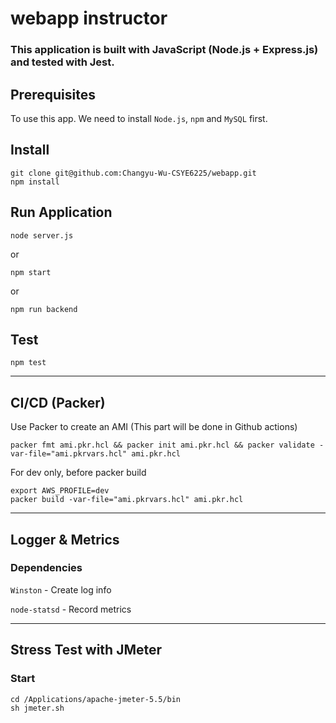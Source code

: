 # webapp instructor
### This application is built with JavaScript (Node.js + Express.js) and tested with Jest.
## Prerequisites
To use this app. We need to install `Node.js`, `npm` and `MySQL` first.
## Install
```
git clone git@github.com:Changyu-Wu-CSYE6225/webapp.git
npm install
```
## Run Application
```
node server.js
```
or
```
npm start
```
or
```
npm run backend
```
## Test
```
npm test
```
***
## CI/CD (Packer)
Use Packer to create an AMI (This part will be done in Github actions)
```
packer fmt ami.pkr.hcl && packer init ami.pkr.hcl && packer validate -var-file="ami.pkrvars.hcl" ami.pkr.hcl
```
For dev only, before packer build
```
export AWS_PROFILE=dev
packer build -var-file="ami.pkrvars.hcl" ami.pkr.hcl
```
***
## Logger & Metrics
### Dependencies
`Winston` - Create log info

`node-statsd` - Record metrics
***
## Stress Test with JMeter
### Start
```
cd /Applications/apache-jmeter-5.5/bin
sh jmeter.sh
```
